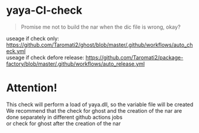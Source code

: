 # yaya-CI-check  
 > Promise me not to build the nar when the dic file is wrong, okay?  

useage if check only: https://github.com/Taromati2/ghost/blob/master/.github/workflows/auto_check.yml  
useage if check defore release: https://github.com/Taromati2/package-factory/blob/master/.github/workflows/auto_release.yml  

# Attention!  
This check will perform a load of yaya.dll, so the variable file will be created  
We recommend that the check for ghost and the creation of the nar are done separately in different github actions jobs  
or check for ghost after the creation of the nar  
